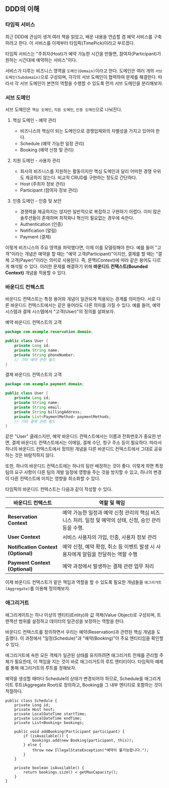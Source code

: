 
## DDD의 이해
### 타임픽 서비스
최근 DDD에 관심이 생겨 여러 책을 읽었고, 배운 내용을 연습할 겸 예약 서비스를 구축하려고 한다. 이 서비스를 이제부터 타임픽(TimePick)이라고 부르겠다.

타임픽 서비스는 "주최자(Host)가 예약 가능한 시간을 만들면, 참여자(Participant)가 원하는 시간대에 예약하는 서비스"이다.

서비스가 다루는 비즈니스 영역을 `도메인(Domain)`이라고 한다. 도메인은 여러 개의 `서브 도메인(Subdomain)`으로 구성되며, 각각의 서브 도메인이 협력하여 문제를 해결한다. 따라서 각 서브 도메인이 본연의 역할을 수행할 수 있도록 먼저 서브 도메인을 분리해보자.

### 서브 도메인
서브 도메인은 `핵심 도메인`, `지원 도메인`, `인증 도메인`으로 나눠진다.
1. 핵심 도메인 - 예약 관리 
    - 비즈니스의 핵심이 되는 도메인으로 경쟁업체와의 차별성을 가지고 있어야 한다.
    - Schedule (예약 가능한 일정 관리)
    - Booking (예약 신청 및 관리)

2. 지원 도메인 - 사용자 관리
    - 회사의 비즈니스를 지원하는 활동이지만 핵심 도메인과 달리 어떠한 경쟁 우위도 제공하지 않는다. 비교적 CRUD를 구현하는 정도로 간단하다.
    - Host (주최자 정보 관리)
    - Participant (참여자 정보 관리)

3. 인증 도메인 - 인증 및 보안
    - 경쟁력을 제공하지는 않지만 일반적으로 복잡하고 구현하기 어렵다. 이미 많은 솔루션들이 존재하며 최적화나 혁신이 필요없는 경우에 속한다.
    - Authentication (인증)
    - Notification (알림)
    - Payment (결제)


이렇게 비즈니스의 주요 영역을 파악했다면, 이제 이를 모델링해야 한다. 예를 들어 "고객"이라는 개념은 예약을 할 때는 "예약 고객(Participant)"이지만, 결제를 할 때는 "결제 고객(Payer)"이라는 의미로 사용된다. 즉, 문맥(Context)에 따라 같은 용어도 다르게 해석될 수 있다. 이러한 문제를 해결하기 위해 **바운디드 컨텍스트(Bounded Context)** 개념을 적용할 수 있다.

### 바운디드 컨텍스트 
바운디드 컨텍스트는 특정 용어와 개념이 일관되게 적용되는 경계를 의미한다. 서로 다른 바운디드 컨텍스트에서는 같은 용어라도 다른 의미를 가질 수 있다. 예를 들어, 예약 시스템과 결제 시스템에서 "고객(User)"의 정의를 살펴보자.

예약 바운디드 컨텍스트의 고객
```java
package com.example.reservation.domain;

public class User {
    private Long id;
    private String name;
    private String phoneNumber;
    // 기타 예약 관련 필드
}
```

결제 바운디드 컨텍스트의 고객
```java
package com.example.payment.domain;

public class User {
    private Long id;
    private String name;
    private String email;
    private String billingAddress;
    private List<PaymentMethod> paymentMethods;
    // 기타 결제 관련 필드
}
```

같은 "User" 클래스지만, 예약 바운디드 컨텍스트에서는 이름과 전화번호가 중요한 반면, 결제 바운디드 컨텍스트에서는 이메일, 결제 수단, 청구 주소 등이 필요하다. 따라서 하나의 바운디드 컨텍스트에서 정의된 개념을 다른 바운디드 컨텍스트에서 그대로 공유하는 것은 바람직하지 않다.

또한, 하나의 바운디드 컨텍스트에는 하나의 팀만 배정하는 것이 좋다. 이렇게 하면 특정 팀의 요구 사항이 다른 팀의 개발 일정에 영향을 주는 것을 방지할 수 있고, 하나의 변경이 다른 컨텍스트에 미치는 영향을 최소화할 수 있다. 


타임픽의 바운디드 컨텍스트는 다음과 같이 작성할 수 있다. 

| 바운디드 컨텍스트          | 역할 및 책임                  |
|-------------------------|---------------------------------|
| **Reservation Context** | 예약 가능한 일정과 예약 신청 관리의 핵심 비즈니스 처리. 일정 및 예약의 상태, 신청, 승인 관리 등을 수행. |
| **User Context** | 서비스 사용자의 가입, 인증, 사용자 정보 관리 |
| **Notification Context (Optional)** | 예약 신청, 예약 확정, 취소 등 이벤트 발생 시 사용자에게 알림을 전달하는 역할 수행 |
| **Payment Context (Optional)** | 예약 과정에서 발생하는 결제 관련 업무 처리 |


이제 바운디드 컨텍스트가 맡은 책임과 역할을 할 수 있도록 필요한 개념들을 `애그리거트(Aggregate)`를 이용해 정의해보자.

### 애그리거트 
애그리게이트는 하나 이상의 엔티티(Entity)와 값 객체(Value Object)로 구성되며, 트랜잭션 범위를 설정하고 데이터의 일관성을 보장하는 역할을 한다.

바운디드 컨텍스트를 정의하면서 우리는 예약(Reservation)과 관련된 핵심 개념을 도출했다. 이 과정에서 "일정(Schedule)"과 "예약(Booking)"이 주요 엔티티임을 확인할 수 있다. 

애그리거트에 속한 모든 객체가 일관된 상태를 유지하려면 애그리거트 전체를 관리할 주체가 필요한데, 이 책임을 지는 것이 바로 애그리거트의 루트 엔티티이다. 타임픽의 예제를 통해 애그리거트의 루트를 정해보자. 

예약을 생성할 때마다 Schedule의 상태가 변경되어야 하므로, Schedule을 애그리게이트 루트(Aggregate Root)로 정의하고, Booking을 그 내부 엔티티로 포함하는 것이 적절하다.

```
public class Schedule {
    private Long id;
    private Host host;
    private LocalDateTime startTime;
    private LocalDateTime endTime;
    private List<Booking> bookings;

    public void addBooking(Participant participant) {
        if (isAvailable()) {
            bookings.add(new Booking(participant, this));
        } else {
            throw new IllegalStateException("예약이 불가능합니다.");
        }
    }

    private boolean isAvailable() {
        return bookings.size() < getMaxCapacity();
    }
}
```


